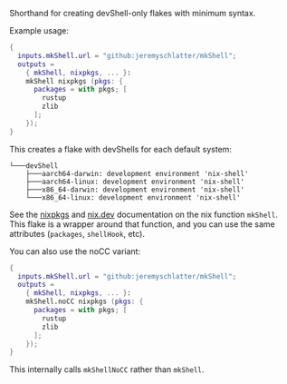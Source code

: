 Shorthand for creating devShell-only flakes with minimum syntax.

Example usage:

```nix
{
  inputs.mkShell.url = "github:jeremyschlatter/mkShell";
  outputs =
    { mkShell, nixpkgs, ... }:
    mkShell nixpkgs (pkgs: {
      packages = with pkgs; [
        rustup
        zlib
      ];
    });
}
```

This creates a flake with devShells for each default system:


```
└───devShell
    ├───aarch64-darwin: development environment 'nix-shell'
    ├───aarch64-linux: development environment 'nix-shell'
    ├───x86_64-darwin: development environment 'nix-shell'
    └───x86_64-linux: development environment 'nix-shell'
```

See the [nixpkgs](https://nixos.org/manual/nixpkgs/stable/#sec-pkgs-mkShell) and [nix.dev](https://nix.dev/tutorials/first-steps/declarative-shell.html) documentation on the nix function `mkShell`. This flake is a wrapper around that function, and you can use the same attributes (`packages`, `shellHook`, etc).

You can also use the noCC variant:

```nix
{
  inputs.mkShell.url = "github:jeremyschlatter/mkShell";
  outputs =
    { mkShell, nixpkgs, ... }:
    mkShell.noCC nixpkgs (pkgs: {
      packages = with pkgs; [
        rustup
        zlib
      ];
    });
}
```

This internally calls `mkShellNoCC` rather than `mkShell`.
